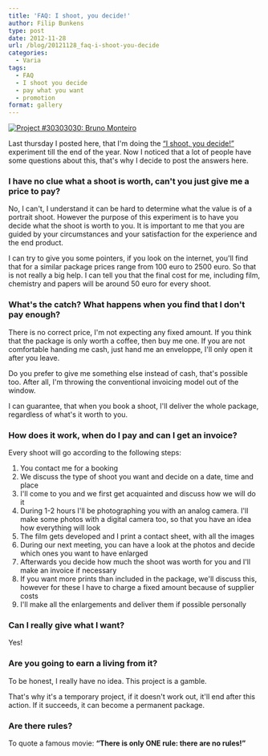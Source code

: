 ```yaml
---
title: 'FAQ: I shoot, you decide!'
author: Filip Bunkens
type: post
date: 2012-11-28
url: /blog/20121128_faq-i-shoot-you-decide
categories:
  - Varia
tags:
  - FAQ
  - I shoot you decide
  - pay what you want
  - promotion
format: gallery
---
```


[![Project #30303030: Bruno Monteiro][1]](/images/blogposts/20120502_project-30303030_shoot-17-15.jpg)

Last thursday I posted here, that I'm doing the <a href="http://www.pitslamp.com/blog/20121122_i-shoot-you-decide" title="I shoot, you decide!" rel="me">&#8220;I shoot, you decide!&#8221;</a> experiment till the end of the year. Now I noticed that a lot of people have some questions about this, that's why I decide to post the answers here.

### I have no clue what a shoot is worth, can't you just give me a price to pay?

No, I can't, I understand it can be hard to determine what the value is of a portrait shoot. However the purpose of this experiment is to have you decide what the shoot is worth to you. It is important to me that you are guided by your circumstances and your satisfaction for the experience and the end product.

I can try to give you some pointers, if you look on the internet, you'll find that for a similar package prices range from 100 euro to 2500 euro. So that is not really a big help. I can tell you that the final cost for me, including film, chemistry and papers will be around 50 euro for every shoot.

### What's the catch? What happens when you find that I don't pay enough?

There is no correct price, I'm not expecting any fixed amount. If you think that the package is only worth a coffee, then buy me one. If you are not comfortable handing me cash, just hand me an enveloppe, I'll only open it after you leave.

Do you prefer to give me something else instead of cash, that's possible too. After all, I'm throwing the conventional invoicing model out of the window.

I can guarantee, that when you book a shoot, I'll deliver the whole package, regardless of what's it worth to you.

### How does it work, when do I pay and can I get an invoice?

Every shoot will go according to the following steps:

  1. You contact me for a booking
  2. We discuss the type of shoot you want and decide on a date, time and place
  3. I'll come to you and we first get acquainted and discuss how we will do it
  4. During 1-2 hours I'll be photographing you with an analog camera. I'll make some photos with a digital camera too, so that you have an idea how everything will look
  5. The film gets developed and I print a contact sheet, with all the images
  6. During our next meeting, you can have a look at the photos and decide which ones you want to have enlarged
  7. Afterwards you decide how much the shoot was worth for you and I'll make an invoice if necessary
  8. If you want more prints than included in the package, we'll discuss this, however for these I have to charge a fixed amount because of supplier costs
  9. I'll make all the enlargements and deliver them if possible personally

### Can I really give what I want?

Yes!

### Are you going to earn a living from it?

To be honest, I really have no idea. This project is a gamble.

That's why it's a temporary project, if it doesn't work out, it'll end after this action. If it succeeds, it can become a permanent package.

### Are there rules?

To quote a famous movie: **“There is only ONE rule: there are no rules!”**

 [1]: /images/blogposts/20120502_project-30303030_shoot-17-15.jpg

